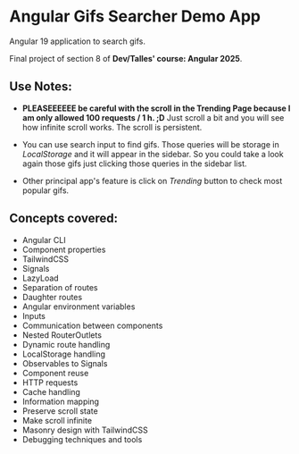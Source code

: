 # Angular Gifs Searcher Demo App

Angular 19 application to search gifs.

Final project of section 8 of **Dev/Talles' course: Angular 2025**.

## Use Notes: 

- **PLEASEEEEEE be careful with the scroll in the Trending Page because I am only allowed 100 requests / 1 h. ;D** 
  Just scroll a bit and you will see how infinite scroll works. The scroll is persistent.

- You can use search input to find gifs. Those queries will be storage in _LocalStorage_ and it will appear in the sidebar. 
So you could take a look again those gifs just clicking those queries in the sidebar list. 

- Other principal app's feature is click on _Trending_ button to check most popular gifs. 


## Concepts covered:

- Angular CLI
- Component properties
- TailwindCSS
- Signals
- LazyLoad
- Separation of routes
- Daughter routes
- Angular environment variables
- Inputs
- Communication between components
- Nested RouterOutlets
- Dynamic route handling
- LocalStorage handling
- Observables to Signals
- Component reuse
- HTTP requests
- Cache handling
- Information mapping
- Preserve scroll state
- Make scroll infinite
- Masonry design with TailwindCSS
- Debugging techniques and tools
